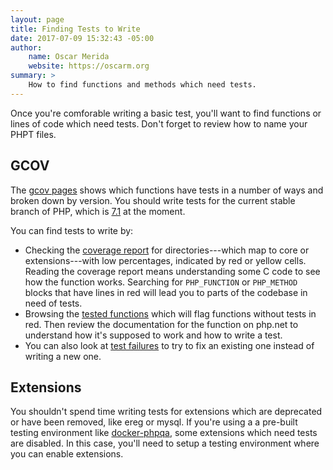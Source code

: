 ```yaml
---
layout: page
title: Finding Tests to Write
date: 2017-07-09 15:32:43 -05:00
author:
    name: Oscar Merida
    website: https://oscarm.org
summary: >
    How to find functions and methods which need tests.
---
```


Once you're comforable writing a basic test, you'll want to find functions or lines of code which need tests. Don't forget to review how to name your PHPT files.

## GCOV

The [gcov pages](http://gcov.php.net) shows which functions have tests in a number of ways and broken down by version. You should write tests for the current stable branch of PHP, which is [7.1](http://gcov.php.net/viewer.php?version=PHP_7_1) at the moment.

You can find tests to write by:

* Checking the [coverage report](http://gcov.php.net/PHP_7_1/lcov_html/) for directories---which map to core or extensions---with low percentages, indicated by red or yellow cells. Reading the coverage report means understanding some C code to see how the function works. Searching for `PHP_FUNCTION` or `PHP_METHOD` blocks that have lines in red will lead you to parts of the codebase in need of tests.
* Browsing the [tested functions](http://gcov.php.net/viewer.php?version=PHP_7_1&func=tested_functions) which will flag functions without tests in red. Then review the documentation for the function on php.net to understand how it's supposed to work and how to write a test.
* You can also look at [test failures](http://gcov.php.net/viewer.php?version=PHP_7_1&func=tests) to try to fix an existing one instead of writing a new one.

## Extensions

You shouldn't spend time writing tests for extensions which are deprecated or have been removed, like ereg or mysql. If you're using a a pre-built testing environment like [docker-phpqa](http://localhost:4000/tutorials/phpqa-tutorial/), some extensions which need tests are disabled. In this case, you'll need to setup a testing environment where you can enable extensions.

